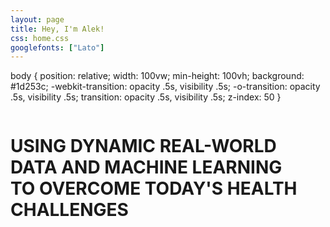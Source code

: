 ```yaml
---
layout: page
title: Hey, I'm Alek!
css: home.css
googlefonts: ["Lato"]
---
```



body {
    position: relative;
    width: 100vw;
    min-height: 100vh;
    background: #1d253c;
    -webkit-transition: opacity .5s, visibility .5s;
    -o-transition: opacity .5s, visibility .5s;
    transition: opacity .5s, visibility .5s;
    z-index: 50
}


<div class="section__image" style="background-image: url(https://alek-zywot@github.io/img/Alek.jpeg);">
			<img src="https://alek-zywot@github.io/img/Alek.jpeg" alt="">
		</div>


<div class="text-right">
  <h1>USING DYNAMIC REAL-WORLD DATA AND MACHINE LEARNING<br>TO OVERCOME TODAY'S HEALTH CHALLENGES </h1>
</div>





